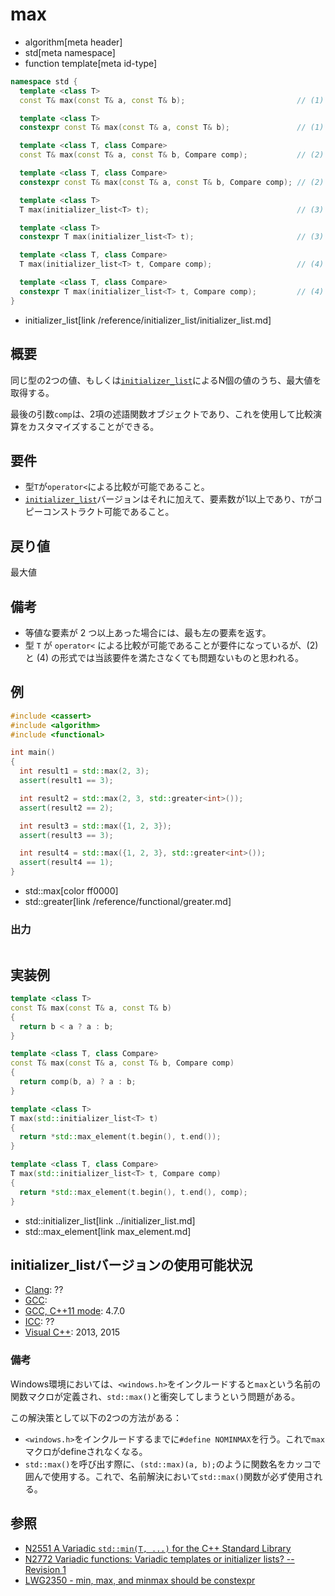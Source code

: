 # max
* algorithm[meta header]
* std[meta namespace]
* function template[meta id-type]

```cpp
namespace std {
  template <class T>
  const T& max(const T& a, const T& b);                         // (1)

  template <class T>
  constexpr const T& max(const T& a, const T& b);               // (1) C++14

  template <class T, class Compare>
  const T& max(const T& a, const T& b, Compare comp);           // (2)

  template <class T, class Compare>
  constexpr const T& max(const T& a, const T& b, Compare comp); // (2) C++14

  template <class T>
  T max(initializer_list<T> t);                                 // (3) C++11

  template <class T>
  constexpr T max(initializer_list<T> t);                       // (3) C++14

  template <class T, class Compare>
  T max(initializer_list<T> t, Compare comp);                   // (4) C++11

  template <class T, class Compare>
  constexpr T max(initializer_list<T> t, Compare comp);         // (4) C++14
}
```
* initializer_list[link /reference/initializer_list/initializer_list.md]

## 概要
同じ型の2つの値、もしくは[`initializer_list`](/reference/initializer_list/initializer_list.md)によるN個の値のうち、最大値を取得する。

最後の引数`comp`は、2項の述語関数オブジェクトであり、これを使用して比較演算をカスタマイズすることができる。


## 要件
- 型`T`が`operator<`による比較が可能であること。
- [`initializer_list`](/reference/initializer_list/initializer_list.md)バージョンはそれに加えて、要素数が1以上であり、`T`がコピーコンストラクト可能であること。


## 戻り値
最大値


## 備考
- 等値な要素が 2 つ以上あった場合には、最も左の要素を返す。
- 型 `T` が `operator<` による比較が可能であることが要件になっているが、(2) と (4) の形式では当該要件を満たさなくても問題ないものと思われる。


## 例
```cpp example
#include <cassert>
#include <algorithm>
#include <functional>

int main()
{
  int result1 = std::max(2, 3);
  assert(result1 == 3);

  int result2 = std::max(2, 3, std::greater<int>());
  assert(result2 == 2);

  int result3 = std::max({1, 2, 3});
  assert(result3 == 3);

  int result4 = std::max({1, 2, 3}, std::greater<int>());
  assert(result4 == 1);
}
```
* std::max[color ff0000]
* std::greater[link /reference/functional/greater.md]

### 出力
```
```


## 実装例
```cpp
template <class T>
const T& max(const T& a, const T& b)
{
  return b < a ? a : b;
}

template <class T, class Compare>
const T& max(const T& a, const T& b, Compare comp)
{
  return comp(b, a) ? a : b;
}

template <class T>
T max(std::initializer_list<T> t)
{
  return *std::max_element(t.begin(), t.end());
}

template <class T, class Compare>
T max(std::initializer_list<T> t, Compare comp)
{
  return *std::max_element(t.begin(), t.end(), comp);
}
```
* std::initializer_list[link ../initializer_list.md]
* std::max_element[link max_element.md]


## initializer_listバージョンの使用可能状況
- [Clang](/implementation.md#clang): ??
- [GCC](/implementation.md#gcc): 
- [GCC, C++11 mode](/implementation.md#gcc): 4.7.0
- [ICC](/implementation.md#icc): ??
- [Visual C++](/implementation.md#visual_cpp): 2013, 2015

### 備考
Windows環境においては、`<windows.h>`をインクルードすると`max`という名前の関数マクロが定義され、`std::max()`と衝突してしまうという問題がある。

この解決策として以下の2つの方法がある：

- `<windows.h>`をインクルードするまでに`#define NOMINMAX`を行う。これで`max`マクロがdefineされなくなる。
- `std::max()`を呼び出す際に、`(std::max)(a, b);`のように関数名をカッコで囲んで使用する。これで、名前解決において`std::max()`関数が必ず使用される。


## 参照
- [N2551 A Variadic `std::min(T, ...)` for the C++ Standard Library](http://www.open-std.org/jtc1/sc22/wg21/docs/papers/2008/n2551.pdf)
- [N2772 Variadic functions: Variadic templates or initializer lists? -- Revision 1](http://www.open-std.org/jtc1/sc22/wg21/docs/papers/2008/n2772.pdf)
- [LWG2350 - min, max, and minmax should be constexpr](http://cplusplus.github.io/LWG/lwg-defects.html#2350)
